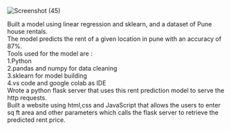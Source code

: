 ![Screenshot (45)](https://user-images.githubusercontent.com/73572525/151691770-c6db3a31-80e4-4a67-ad59-bb8fc22d9278.png)

Built a model using linear regression and sklearn, and a dataset of Pune house rentals. 
<br>The model predicts the rent of a given location in pune with an accuracy of 87%.
<br>Tools used for the model are :
<br>1.Python
<br>2.pandas and numpy for data cleaning
<br>3.sklearn for model building
<br>4.vs code and google colab as IDE 
<br>Wrote a python flask server  that uses this rent prediction model to serve the http requests.
<br>Built a website using html,css and JavaScript that allows the users to enter sq ft area and other parameters which calls the flask server to retrieve the predicted rent price.
